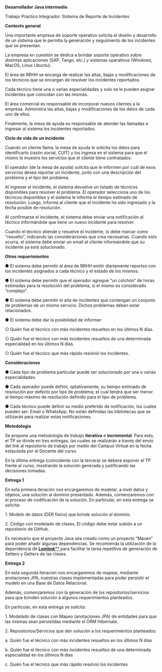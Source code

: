 ﻿<a name="br1"></a> 

**Desarrollador Java intermedio**

Trabajo Práctico Integrador: Sistema de Reporte de Incidentes


**Contexto general**

Una importante empresa de soporte operativo solicita el diseño y desarrollo de un sistema
que le permita la generación y seguimiento de los incidentes que se presentan.

La empresa en cuestión se dedica a brindar soporte operativo sobre distintas aplicaciones
(SAP, Tango, etc.) y sistemas operativos (Windows, MacOS, Linux Ubuntu).

El área de RRHH se encarga de realizar las altas, bajas y modificaciones de los técnicos que se
encargan de resolver los incidentes reportados.

Cada técnico tiene una o varias especialidades y solo se le pueden asignar incidentes que
coincidan con las mismas.

El área comercial es responsable de incorporar nuevos clientes a la empresa. Administra las
altas, bajas y modificaciones de los datos de cada uno de ellos.

Finalmente, la mesa de ayuda es responsable de atender las llamadas e ingresar al sistema los
incidentes reportados.


**Ciclo de vida de un incidente**

Cuando un cliente llama, la mesa de ayuda le solicita los datos para identificarlo (razón social,
CUIT) y los ingresa en el sistema para que el mismo le muestre los servicios que el cliente
tiene contratados.

El operador (de la mesa de ayuda) solicita que le informen por cuál de esos servicios desea
reportar un incidente, junto con una descripción del problema y el tipo del problema.

Al ingresar el incidente, el sistema devuelve un listado de técnicos disponibles para resolver el
problema. El operador selecciona uno de los técnicos disponibles y el sistema le informa el
tiempo estimado de resolución. Luego, informa al cliente que el incidente ha sido ingresado y
la fecha posible de resolución.

Al confirmarse el incidente, el sistema debe enviar una notificación al técnico informándole
que tiene un nuevo incidente para resolver.

<a name="br2"></a> 

Cuando el técnico atiende y resuelve el incidente, lo debe marcar como “resuelto”, indicando
las consideraciones que crea necesarias. Cuando esto ocurra, el sistema debe enviar un email
al cliente informándole que su incidente ya está solucionado.


**Otros requerimientos**

● El sistema debe permitir al área de RRHH emitir diariamente reportes con los
incidentes asignados a cada técnico y el estado de los mismos.

● El sistema debe permitir que el operador agregue “un colchón” de horas estimadas
para la resolución del problema, si el mismo es considerado “complejo”.

● El sistema debe permitir el alta de incidentes que contengan un conjunto de
problemas de un mismo servicio. Dichos problemas deben estar relacionados.

● El sistema debe dar la posibilidad de informar:

  ○ Quién fue el técnico con más incidentes resueltos en los últimos N días.

  ○ Quién fue el técnico con más incidentes resueltos de una determinada
  especialidad en los últimos N días.

  ○ Quién fue el técnico que más rápido resolvió los incidentes.


**Consideraciones**

● Cada tipo de problema particular puede ser solucionado por una o varias
especialidades.

● Cada operador puede definir, optativamente, su tiempo estimado de resolución por
defecto por tipo de problema; el cual tendrá que ser menor al tiempo máximo de
resolución definido para el tipo de problema.

● Cada técnico puede definir su medio preferido de notificación, los cuales pueden ser:
Email o WhatsApp. No están definidas las bibliotecas que se utilizarán para realizar
estas notificaciones.


**Metodología**

Se propone una metodología de trabajo **iterativa** e **incremental**. Para esto, el TP se divide en
tres entregas, las cuales se realizarán a través del envío del link al repositorio de trabajo por
medio del Campus Virtual en la fecha estipulada por el Docente del curso.

En la última entrega (coincidente con la tercera) se deberá exponer el TP frente al curso,
mostrando la solución generada y justificando las decisiones tomadas.

<a name="br3"></a> 

**Entrega 1**

En esta primera iteración nos encargaremos de modelar, a nivel datos y objetos, una solución
al dominio presentado. Además, comenzaremos con el proceso de codificación de la solución.
En particular, en esta entrega se solicita:

1\. Modelo de datos (DER físico) que brinde solución al dominio.

2\. Código con modelado de clases. El código debe estar subido a un repositorio de
GitHub.

Es necesario que el proyecto Java sea creado como un proyecto “Maven” para poder añadir
algunas dependencias. Se recomienda la utilización de la dependencia de [**Lombok**](https://projectlombok.org/)[** ](https://projectlombok.org/)para
facilitar la tarea repetitiva de generación de Setters y Getters de las clases.

**Entrega 2**

En esta segunda iteración nos encargaremos de mapear, mediante anotaciones JPA, nuestras
clases implementadas para poder persistir el modelo en una Base de Datos Relacional.

Además, comenzaremos con la generación de los repositorios/servicios para que brinden
solución a algunos requerimientos planteados.

En particular, en esta entrega se solicita:

1\. Modelado de clases con Mapeo (anotaciones JPA) de entidades para que las mismas
sean persistidas mediante el ORM Hibernate.

2\. Repositorios/Servicios que den solución a los requerimientos planteados:

a. Quién fue el técnico con más incidentes resueltos en los últimos N días

b. Quién fue el técnico con más incidentes resueltos de una determinada
especialidad en los últimos N días

c. Quién fue el técnico que más rápido resolvió los incidentes
